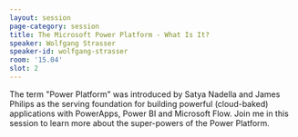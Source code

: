 ```yaml
---
layout: session
page-category: session
title: The Microsoft Power Platform - What Is It?
speaker: Wolfgang Strasser
speaker-id: wolfgang-strasser
room: '15.04'
slot: 2
---
```


The term "Power Platform" was introduced by Satya Nadella and James Philips as the serving foundation for building powerful (cloud-baked) applications with PowerApps, Power BI and Microsoft Flow. Join me in this session to learn more about the super-powers of the Power Platform.